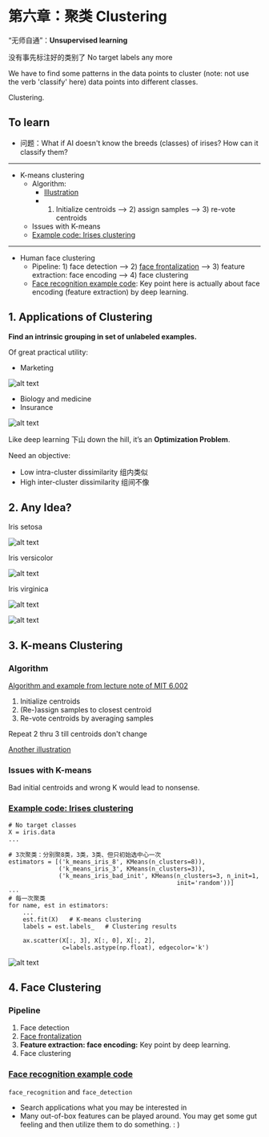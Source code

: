 [//]: # (Image References)

[image1]: ./Images/Iris_setosa.jpg
[image2]: ./Images/Iris_versicolor.jpg
[image3]: ./Images/Iris_virginica.jpg
[image4]: ./Images/Iris_cluster_groud_truth.png
[image5]: ./Images/Clustering_marketing.png
[image6]: ./Images/Clustering_insurance.png
[image7]: ./Images/Iris_clustering.png

# 第六章：聚类 Clustering

“无师自通”：**Unsupervised learning**

没有事先标注好的类别了 No target labels any more

We have to find some patterns in the data points to cluster (note: not use the verb 'classify' here) data points into different classes. 

Clustering.

## To learn

- 问题：What if AI doesn't know the breeds (classes) of irises? How can it classify them?

---

- K-means clustering
	* Algorithm: 
		+ [Illustration](https://www.naftaliharris.com/blog/visualizing-k-means-clustering/)
		+ 1) Initialize centroids --> 2) assign samples --> 3) re-vote centroids
	* Issues with K-means
	* [Example code: Irises clustering](https://scikit-learn.org/stable/auto_examples/cluster/plot_cluster_iris.html)

---

- Human face clustering
	* Pipeline: 1) face detection --> 2) [face frontalization](https://github.com/dougsouza/face-frontalization) --> 3) feature extraction: face encoding --> 4) face clustering
	* [Face recognition example code](https://github.com/ageitgey/face_recognition): Key point here is actually about face encoding (feature extraction) by deep learning.

## 1. Applications of Clustering

**Find an intrinsic grouping in set of unlabeled examples.**

Of great practical utility:

- Marketing

![alt text][image5]

- Biology and medicine
- Insurance

![alt text][image6]

Like deep learning 下山 down the hill, it’s an **Optimization Problem**.

Need an objective:

- Low intra-cluster dissimilarity 组内类似
- High inter-cluster dissimilarity 组间不像


## 2. Any Idea?

Iris setosa

![alt text][image1]

Iris versicolor

![alt text][image2]

Iris virginica

![alt text][image3]

![alt text][image4]

## 3. K-means Clustering

### Algorithm

[Algorithm and example from lecture note of MIT 6.002](./6_2_Kmeans_mit.pdf)

1. Initialize centroids
2. (Re-)assign samples to closest centroid
3. Re-vote centroids by averaging samples

Repeat 2 thru 3 till centroids don't change

[Another illustration](https://www.naftaliharris.com/blog/visualizing-k-means-clustering/)

### Issues with K-means

Bad initial centroids and wrong K would lead to nonsense.

### [Example code: Irises clustering](https://scikit-learn.org/stable/auto_examples/cluster/plot_cluster_iris.html)
	
	# No target classes
	X = iris.data
	...
	
	# 3次聚类：分别聚8类，3类，3类、但只初始选中心一次
	estimators = [('k_means_iris_8', KMeans(n_clusters=8)),
	              ('k_means_iris_3', KMeans(n_clusters=3)),
	              ('k_means_iris_bad_init', KMeans(n_clusters=3, n_init=1,
	                                               init='random'))]
	...
	# 每一次聚类
	for name, est in estimators:
	    ...
	    est.fit(X)   # K-means clustering
	    labels = est.labels_   # Clustering results
	    
	    ax.scatter(X[:, 3], X[:, 0], X[:, 2],
	               c=labels.astype(np.float), edgecolor='k')


![alt text][image7]

## 4. Face Clustering

### Pipeline

1. Face detection
2. [Face frontalization](https://github.com/dougsouza/face-frontalization)
3. **Feature extraction: face encoding:** Key point by deep learning.
4. Face clustering

### [Face recognition example code](https://github.com/ageitgey/face_recognition)

`face_recognition` and `face_detection`

- Search applications what you may be interested in
- Many out-of-box features can be played around. You may get some gut feeling and then utilize them to do something. : )